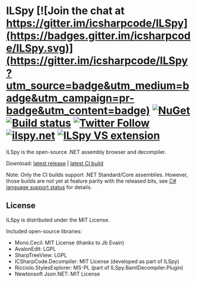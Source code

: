 # ILSpy [![Join the chat at https://gitter.im/icsharpcode/ILSpy](https://badges.gitter.im/icsharpcode/ILSpy.svg)](https://gitter.im/icsharpcode/ILSpy?utm_source=badge&utm_medium=badge&utm_campaign=pr-badge&utm_content=badge) [![NuGet](https://img.shields.io/nuget/v/ICSharpCode.Decompiler.svg)](https://nuget.org/packages/ICSharpCode.Decompiler) [![Build status](https://ci.appveyor.com/api/projects/status/imgec05g0wwv25ij/branch/master?svg=true)](https://ci.appveyor.com/project/icsharpcode/ilspy/branch/master) [![Twitter Follow](https://img.shields.io/twitter/follow/ILSpy.svg?label=Follow%20@ILSpy)](https://twitter.com/ilspy) [![ilspy.net](https://img.shields.io/badge/@-ilspy.net-blue.svg)](http://www.ilspy.net)  [![ILSpy VS extension](https://img.shields.io/badge/VS%20Extension-ILSpy-blue.svg)](https://visualstudiogallery.msdn.microsoft.com/8ef1d688-f80c-4380-8004-2ec7f814e7de)

ILSpy is the open-source .NET assembly browser and decompiler.

Download: [latest release](https://github.com/icsharpcode/ILSpy/releases) | [latest CI build](https://ci.appveyor.com/api/projects/icsharpcode/ilspy/artifacts/ILSpy_binaries.zip?branch=master&job=Configuration%3A+Release)

Note: Only the CI builds support .NET Standard/Core assemblies. However, those builds are not yet at feature parity with the 
released bits, see [C# language support status](https://github.com/icsharpcode/ILSpy/issues/829) for details.

License
-------

ILSpy is distributed under the MIT License.

Included open-source libraries:
 * Mono.Cecil: MIT License (thanks to Jb Evain)
 * AvalonEdit: LGPL
 * SharpTreeView: LGPL
 * ICSharpCode.Decompiler: MIT License (developed as part of ILSpy)
 * Ricciolo.StylesExplorer: MS-PL (part of ILSpy.BamlDecompiler.Plugin)
 * Newtonsoft Json.NET: MIT License
